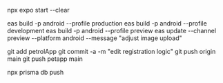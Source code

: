 npx expo start --clear

eas build -p android --profile production
eas build -p android --profile development
eas build -p android --profile preview
eas update --channel preview --platform android --message "adjust image upload"

git add petrolApp
git commit -a -m "edit registration logic"
git push origin main
git push petapp main

npx prisma db push
